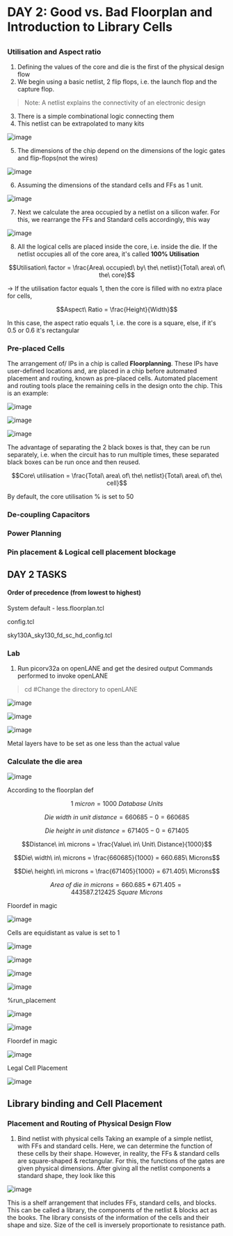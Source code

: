 # DAY 2:  Good vs. Bad Floorplan and Introduction to Library Cells
##

### Utilisation and Aspect ratio
1. Defining the values of the core and die is the first of the physical design flow
2. We begin using a basic netlist, 2 flip flops, i.e. the launch flop and the capture flop.
> Note: A netlist explains the connectivity of an electronic design

3. There is a simple combinational logic connecting them
4. This netlist can be extrapolated to many kits
   
![image](https://github.com/user-attachments/assets/6227a15f-9499-4df3-8bce-c913a6069b1c)

5. The dimensions of the chip depend on the dimensions of the logic gates and flip-flops(not the wires)
   
![image](https://github.com/user-attachments/assets/f6c31011-f3e7-44c7-8511-a7f38a9406a0)

6. Assuming the dimensions of the standard cells and FFs as 1 unit.

![image](https://github.com/user-attachments/assets/68bdfaa8-c249-4de1-ada0-e5477c4f4056)

7. Next we calculate the area occupied by a netlist on a silicon wafer. For this, we rearrange the FFs and Standard cells accordingly, this way

![image](https://github.com/user-attachments/assets/1064e89c-8d0d-4183-bd91-5c5316eb0847)

8. All the logical cells are placed inside the core, i.e. inside the die. If the netlist occupies all of the core area, it's called **100% Utilisation**

```math
Utilisation\ factor = \frac{Area\ occupied\ by\ the\ netlist}{Total\ area\ of\ the\ core}
```

-> If the utilisation factor equals 1, then the core is filled with no extra place for cells, 

```math
Aspect\ Ratio = \frac{Height}{Width}
```
In this case, the aspect ratio equals 1, i.e. the core is a square, else, if it's 0.5 or 0.6 it's rectangular

### Pre-placed Cells
The arrangement of/ IPs in a chip is called **Floorplanning**. These IPs have user-defined locations and, are placed in a chip before automated placement and routing, known as pre-placed cells. Automated placement and routing tools place the remaining cells in the design onto the chip.
This is an example:

![image](https://github.com/user-attachments/assets/a29e02fc-86c8-4f9b-bf4e-cd87fd7f2bb6)

![image](https://github.com/user-attachments/assets/36858785-3dd3-4e7e-9603-4c1b02a58436)

![image](https://github.com/user-attachments/assets/09cc272c-5f8f-4ed0-8f63-4d70a98803ee)

The advantage of separating the 2 black boxes is that, they can be run separately, i.e. when the circuit has to run multiple times, these separated black boxes can be run once and then reused. 

```math
Core\ utilisation = \frac{Total\ area\ of\ the\ netlist}{Total\ area\ of\ the\ cell}
```
By default, the core utilisation % is set to 50

### De-coupling Capacitors
### Power Planning
### Pin placement & Logical cell placement blockage

## DAY 2 TASKS
#### Order of precedence (from lowest to highest)
System default - less.floorplan.tcl

config.tcl

sky130A_sky130_fd_sc_hd_config.tcl

### Lab
1. Run picorv32a on openLANE and get the desired output
Commands performed to invoke openLANE
> cd #Change the directory to openLANE

![image](https://github.com/user-attachments/assets/38ae0d5c-f0e7-4dc1-a2fe-a8d3949d460f)

![image](https://github.com/user-attachments/assets/1a3a0f4a-9342-49df-954f-0cd9163bce8b)


![image](https://github.com/user-attachments/assets/38809544-7105-4be2-9d5a-ee192b2016d6)

Metal layers have to be set as one less than the actual value

### Calculate the die area

![image](https://github.com/user-attachments/assets/b33bd477-d38f-4496-9a98-b23c9338d63b)

According to the floorplan def

```math
1\ micron = 1000\ Database\ Units
```
```math
Die\ width\ in\ unit\ distance = 660685 - 0 = 660685
```
```math
Die\ height\ in\ unit\ distance = 671405 - 0 = 671405
```
```math
Distance\ in\ microns = \frac{Value\ in\ Unit\ Distance}{1000}
```
```math
Die\ width\ in\ microns = \frac{660685}{1000} = 660.685\ Microns
```
```math
Die\ height\ in\ microns = \frac{671405}{1000} = 671.405\ Microns
```
```math
Area\ of\ die\ in\ microns = 660.685 * 671.405 = 443587.212425\ Square\ Microns
```


Floordef in magic

![image](https://github.com/user-attachments/assets/49bfc34e-b5d8-40d1-9d2b-3427ec9023ac)

Cells are equidistant as value is set to 1

![image](https://github.com/user-attachments/assets/96ce60e5-9e1b-414c-ad73-c0acc44de8aa)

![image](https://github.com/user-attachments/assets/2e2e3a82-5e4c-4ea4-ad51-343db720bc0c)

![image](https://github.com/user-attachments/assets/5c3b2d12-5e7d-4d86-96bf-2abae6e7f8ec)

![image](https://github.com/user-attachments/assets/29f630f8-7cb8-4a15-b255-c18e919809e8)

%run_placement

![image](https://github.com/user-attachments/assets/4d03de07-e4db-4320-9814-8b8cd7419048)

![image](https://github.com/user-attachments/assets/d39b7800-6b7f-4be9-9024-25bbf8031b0e)

Floordef in magic

![image](https://github.com/user-attachments/assets/bb65b0d4-94f0-44a8-97a4-0854c9a88515)

Legal Cell Placement

![image](https://github.com/user-attachments/assets/d9bd706f-2ec5-4747-905a-426a43c02e40)





## Library binding and Cell Placement
### Placement and Routing of Physical Design Flow
1. Bind netlist with physical cells
Taking an example of a simple netlist, with FFs and standard cells. Here, we can determine the function of these cells by their shape. However, in reality, the FFs & standard cells are square-shaped & rectangular. For this, the functions of the gates are given physical dimensions. After giving all the netlist components a standard shape, they look like this

![image](https://github.com/user-attachments/assets/bf8fd07c-b027-435e-ab38-e8cc3b5416dc)

This is a shelf arrangement that includes FFs, standard cells, and blocks. This can be called a library, the components of the netlist & blocks act as the books. The library consists of the information of the cells and their shape and size. Size of the cell is inversely proportionate to resistance path.



